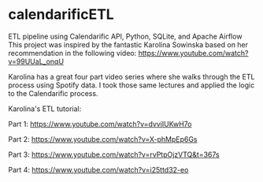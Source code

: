 # calendarificETL
ETL pipeline using Calendarific API, Python, SQLite, and Apache Airflow
This project was inspired by the fantastic Karolina Sowinska based on her recommendation in the following video: https://www.youtube.com/watch?v=99UUaL_onqU

Karolina has a great four part video series where she walks through the ETL process using Spotify data. I took those same lectures and applied the logic to the Calendarific process. 

Karolina's ETL tutorial:

Part 1: https://www.youtube.com/watch?v=dvviIUKwH7o

Part 2: https://www.youtube.com/watch?v=X-phMpEp6Gs

Part 3: https://www.youtube.com/watch?v=rvPtpOjzVTQ&t=367s

Part 4: https://www.youtube.com/watch?v=i25ttd32-eo

